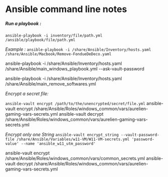 # Ansible command line notes

##### Run a playbook :

`ansible-playbook -i inventory/file/path.yml /ansible/playbook/file/path.yml`

*Example :*
`ansible-playbook -i /share/Ansible/Inventory/hosts.yaml /share/Ansible/Macbook/Remove-FondueDeDeco.yaml`

ansible-playbook -i /share/Ansible/Inventory/hosts.yaml /share/Ansible/main_windows_playbook.yml --ask-vault-password

ansible-playbook -i /share/Ansible/Inventory/hosts.yaml /share/Ansible/main_remove_softwares.yml


*Encrypt a secret file:*

`ansible-vault encrypt /path/to/the/unencrypted/secret/file.yml`
ansible-vault encrypt /share/Ansible/Roles/windows_common/vars/aurelien-gaming-vars-secrets.yml
ansible-vault decrypt /share/Ansible/Roles/windows_common/vars/aurelien-gaming-vars-secrets.yml

*Encrypt only one String*
`ansible-vault encrypt_string --vault-password-file /share/Ansible/Variables/w11-VM/W11-VM-secrets.yml 'password-value' --name 'ansible_w11_utm_password'`

ansible-vault encrypt /share/Ansible/Roles/windows_common/vars/common_secrets.yml
ansible-vault decrypt /share/Ansible/Roles/windows_common/vars/aurelien-gaming-vars-secrets.yml